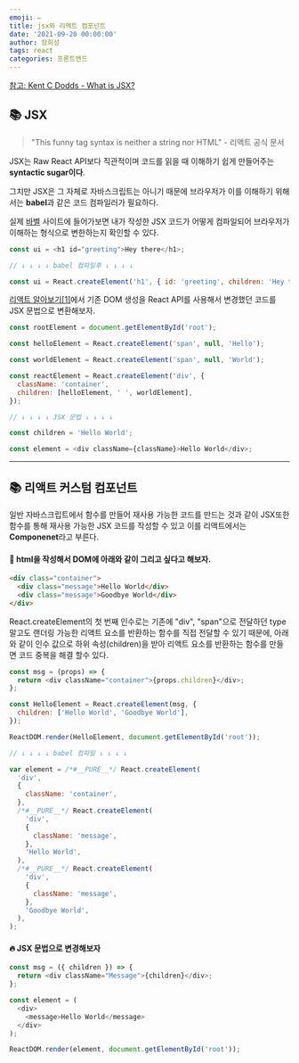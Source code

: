 ```yaml
---
emoji: ✏️
title: jsx와 리액트 컴포넌트
date: '2021-09-20 00:00:00'
author: 장희성
tags: react
categories: 프론트엔드
---
```


[참고: Kent C Dodds - What is JSX?](https://kentcdodds.com/blog/what-is-jsx)

## 📚 JSX

> "This funny tag syntax is neither a string nor HTML" - 리액트 공식 문서

JSX는 Raw React API보다 직관적이며 코드를 읽을 때 이해하기 쉽게 만들어주는 **syntactic sugar이다**.

그치만 JSX은 그 자체로 자바스크립트는 아니기 때문에 브라우저가 이를 이해하기 위해서는 **babel**과 같은 코드 컴파일러가 필요하다.

실제 [바벨](https://babeljs.io/repl#?browsers=defaults%2C%20not%20ie%2011%2C%20not%20ie_mob%2011&build=&builtIns=App&corejs=3.6&spec=false&loose=false&code_lz=MYewdgzgLgBArgSxgXhgHgCYIG4D40QAOAhmLgBICmANtSGgPRGm7rNkDqIATtRo-3wMseAFBA&debug=false&forceAllTransforms=false&shippedProposals=false&circleciRepo=&evaluate=false&fileSize=false&timeTravel=false&sourceType=module&lineWrap=true&presets=react&prettier=true&targets=&version=7.15.7&externalPlugins=&assumptions=%7B%7D) 사이트에 들어가보면 내가 작성한 JSX 코드가 어떻게 컴파일되어 브라우저가 이해하는 형식으로 변한하는지 확인할 수 있다.

```javascript
const ui = <h1 id="greeting">Hey there</h1>;

// ↓ ↓ ↓ ↓ babel 컴파일후 ↓ ↓ ↓ ↓

const ui = React.createElement('h1', { id: 'greeting', children: 'Hey there' });
```

[리액트 알아보기[1]](https://velog.io/@heesungj7/%EB%A6%AC%EC%95%A1%ED%8A%B8-%EC%9D%B4%ED%95%B4%ED%95%98%EA%B8%B01-DOM-Javascript-and-React)에서 기존 DOM 생성을 React API를 사용해서 변경했던 코드를 JSX 문법으로 변환해보자.

```javascript
const rootElement = document.getElementById('root');

const helloElement = React.createElement('span', null, 'Hello');

const worldElement = React.createElement('span', null, 'World');

const reactElement = React.createElement('div', {
  className: 'container',
  children: [helloElement, ' ', worldElement],
});

// ↓ ↓ ↓ ↓ JSX 문법 ↓ ↓ ↓ ↓

const children = 'Hello World';

const element = <div className={className}>Hello World</div>;
```

<hr/>

## 📚 리액트 커스텀 컴포넌트

일반 자바스크립트에서 함수를 만들어 재사용 가능한 코드를 만드는 것과 같이 JSX또한 함수를 통해 재사용 가능한 JSX 코드를 작성할 수 있고 이를 리액트에서는 **Componenet**라고 부른다.

#### 📌 html을 작성해서 DOM에 아래와 같이 그리고 싶다고 해보자.

```html
<div class="container">
  <div class="message">Hello World</div>
  <div class="message">Goodbye World</div>
</div>
```

React.createElement의 첫 번째 인수로는 기존에 "div", "span"으로 전달하던 type 말고도 랜더링 가능한 리액트 요소를 반환하는 함수를 직접 전달할 수 있기 때문에, 아래와 같이 인수 값으로 하위 속성(children)을 받아 리액트 요소를 반환하는 함수를 만들면 코드 중복을 해결 할수 있다.

```javascript
const msg = (props) => {
  return <div className="container">{props.children}</div>;
};

const HelloElement = React.createElement(msg, {
  children: ['Hello World', 'Goodbye World'],
});

ReactDOM.render(HelloElement, document.getElementById('root'));

// ↓ ↓ ↓ ↓ babel 컴파일 ↓ ↓ ↓ ↓

var element = /*#__PURE__*/ React.createElement(
  'div',
  {
    className: 'container',
  },
  /*#__PURE__*/ React.createElement(
    'div',
    {
      className: 'message',
    },
    'Hello World',
  ),
  /*#__PURE__*/ React.createElement(
    'div',
    {
      className: 'message',
    },
    'Goodbye World',
  ),
);
```

#### 🔥 JSX 문법으로 변경해보자

```javascript
const msg = ({ children }) => {
  return <div className="Message">{children}</div>;
};

const element = (
  <div>
    <message>Hello World</message>
  </div>
);

ReactDOM.render(element, document.getElementById('root'));
```

```toc

```
